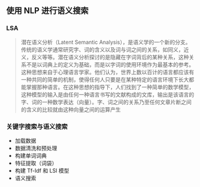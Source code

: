 ## 使用 NLP 进行语义搜索

### LSA
> 潜在语义分析（Latent Semantic Analysis），是语义学的一个新的分支。传统的语义学通常研究字、词的含义以及词与词之间的关系，如同义，近义，反义等等。潜在语义分析探讨的是隐藏在字词背后的某种关系，这种关系不是以词典上的定义为基础，而是以字词的使用环境作为最基本的参考。这种思想来自于心理语言学家。他们认为，世界上数以百计的语言都应该有一种共同的简单的机制，使得任何人只要是在某种特定的语言环境下长大都能掌握那种语言。在这种思想的指导下，人们找到了一种简单的数学模型，这种模型的输入是由任何一种语言书写的文献构成的文库，输出是该语言的字、词的一种数学表达（向量）。字、词之间的关系乃至任何文章片断之间的含义的比较就由这种向量之间的运算产生

### 关键字搜索与语义搜索
* 加载数据
* 数据清洗和预处理
* 构建单词词典
* 特征提取（词袋）
* 构建 Tf-Idf 和 LSI 模型
* 语义搜索
